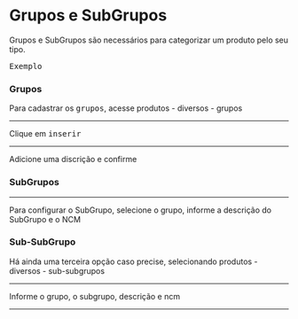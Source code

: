 # Grupos e SubGrupos
Grupos e SubGrupos são necessários para categorizar um produto pelo seu tipo.

<kbd>Exemplo</kbd>


### Grupos
Para cadastrar os <kbd>grupos</kbd>, acesse produtos - diversos - grupos


---
Clique em <kbd>inserir</kbd>


---
Adicione uma discrição e confirme


### SubGrupos


---
Para configurar o SubGrupo, selecione o grupo, informe a descrição do SubGrupo e o NCM


### Sub-SubGrupo
Há ainda uma terceira opção caso precise, selecionando produtos - diversos - sub-subgrupos


---
Informe o grupo, o subgrupo, descrição e ncm


---

